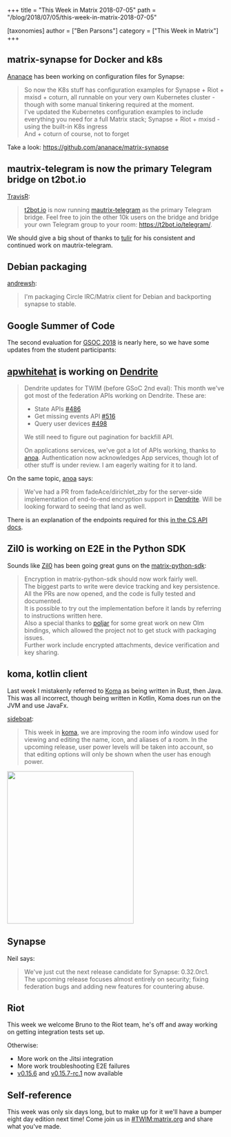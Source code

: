 +++
title = "This Week in Matrix 2018-07-05"
path = "/blog/2018/07/05/this-week-in-matrix-2018-07-05"

[taxonomies]
author = ["Ben Parsons"]
category = ["This Week in Matrix"]
+++

## matrix-synapse for Docker and k8s

<a href="https://github.com/ananace/">Ananace</a> has been working on configuration files for Synapse:

> So now the K8s stuff has configuration examples for Synapse + Riot + mxisd + coturn, all runnable on your very own Kubernetes cluster - though with some manual tinkering required at the moment.<br />I've updated the Kubernetes configuration examples to include everything you need for a full Matrix stack; Synapse + Riot + mxisd - using the built-in K8s ingress<br />And + coturn of course, not to forget

Take a look: <a href="https://github.com/ananace/matrix-synapse">https://github.com/ananace/matrix-synapse</a>

## mautrix-telegram is now the primary Telegram bridge on t2bot.io

<a href="https://github.com/turt2live">TravisR</a>:

> <a href="https://t2bot.io">t2bot.io</a> is now running <a href="https://github.com/tulir/mautrix-telegram">mautrix-telegram</a> as the primary Telegram bridge. Feel free to join the other 10k users on the bridge and bridge your own Telegram group to your room: <a href="https://t2bot.io/telegram/">https://t2bot.io/telegram/</a>.

We should give a big shout of thanks to <a href="@tulir:maunium.net">tulir</a> for his consistent and continued work on mautrix-telegram.

## Debian packaging

<a href="https://matrix.to/#/@andrew:shadura.me">andrewsh</a>:

> I'm packaging Circle IRC/Matrix client for Debian and backporting synapse to stable.

## Google Summer of Code

The second evaluation for <a href="https://summerofcode.withgoogle.com/projects/?sp-search=matrix">GSOC 2018</a> is nearly here, so we have some updates from the student participants:

## [apwhitehat](@apwhitehat:matrix.org) is working on [Dendrite](https://github.com/matrix-org/dendrite)

> Dendrite updates for TWIM (before GSoC 2nd eval):
> This month we've got most of the federation APIs working on Dendrite. These are:
> <ul>
>   <li>State APIs <a href="https://github.com/matrix-org/dendrite/pull/486">#486</a></li>
>   <li>Get missing events API <a href="https://github.com/matrix-org/dendrite/pull/516">#516</a></li>
>   <li>Query user devices <a href="https://github.com/matrix-org/dendrite/pull/498">#498</a></li>
> </ul>
>
> We still need to figure out pagination for backfill API.
>
> On applications services, we've got a lot of APIs working, thanks to <a href="https://matrix.to/#/@andrewm:amorgan.xyz">anoa</a>. Authentication now acknowledges App services, though lot of other stuff is under review. I am eagerly waiting for it to land.

On the same topic, <a href="https://matrix.to/#/@andrewm:amorgan.xyz">anoa</a> says:

> We've had a PR from fadeAce/dirichlet_zby for the server-side implementation of end-to-end encryption support in <a href="https://github.com/matrix-org/dendrite">Dendrite</a>. Will be looking forward to seeing that land as well.

There is an explanation of the endpoints required for this <a href="/docs/spec/client_server/r0.3.0.html#end-to-end-encryption">in the CS API docs</a>.

## Zil0 is working on E2E in the Python SDK

Sounds like <a href="https://matrix.to/#/@Zil0:matrix.org">Zil0</a> has been going great guns on the <a href="https://github.com/matrix-org/matrix-python-sdk">matrix-python-sdk</a>:

> Encryption in matrix-python-sdk should now work fairly well.<br />The biggest parts to write were device tracking and key persistence. All the PRs are now opened, and the code is fully tested and documented.<br />It is possible to try out the implementation before it lands by referring to instructions written here.<br />Also a special thanks to <a href="https://github.com/poljar">poljar</a> for some great work on new Olm bindings, which allowed the project not to get stuck with packaging issues.<br />Further work include encrypted attachments, device verification and key sharing.

## koma, kotlin client

Last week I mistakenly referred to <a href="https://github.com/koma-im/koma/">Koma</a> as being written in Rust, then Java. This was all incorrect, though being written in Kotlin, Koma does run on the JVM and use JavaFx.

<a href="https://matrix.to/#/@sideboat:matrix.org">sideboat</a>:

> This week in <a href="https://github.com/koma-im/koma/">koma</a>, we are improving the room info window used for viewing and editing the name, icon, and aliases of a room. In the upcoming release, user power levels will be taken into account, so that editing options will only be shown when the user has enough power.

<a href="/blog/wp-content/uploads/2018/07/koma-room-info.png"><img class="alignnone size-full wp-image-3373" src="/blog/wp-content/uploads/2018/07/koma-room-info.png" alt="" width="293" height="353" /></a>

## Synapse

Neil says:

> We've just cut the next release candidate for Synapse: 0.32.0rc1.<br />The upcoming release focuses almost entirely on security; fixing federation bugs and adding new features for countering abuse.

## Riot

This week we welcome Bruno to the Riot team, he's off and away working on getting integration tests set up.

Otherwise:
<ul>
  <li>More work on the Jitsi integration</li>
  <li>More work troubleshooting E2E failures</li>
  <li><a href="https://github.com/vector-im/riot-web/releases/tag/v0.15.6">v0.15.6</a> and <a href="https://github.com/vector-im/riot-web/releases/tag/v0.15.7-rc.1">v0.15.7-rc.1</a> now available</li>
</ul>

## Self-reference

This week was only six days long, but to make up for it we'll have a bumper eight day edition next time! Come join us in <a href="https://matrix.to/#/#TWIM:matrix.org">#TWIM:matrix.org</a> and share what you've made.
